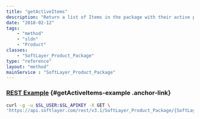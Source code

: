 ```yaml
---
title: "getActiveItems"
description: "Return a list of Items in the package with their active prices."
date: "2018-02-12"
tags:
    - "method"
    - "sldn"
    - "Product"
classes:
    - "SoftLayer_Product_Package"
type: "reference"
layout: "method"
mainService : "SoftLayer_Product_Package"
---
```


### [REST Example](#getActiveItems-example) <a href="/article/rest/"><i class="fas fa-question"></i></a> {#getActiveItems-example .anchor-link} 
```bash
curl -g -u $SL_USER:$SL_APIKEY -X GET \
'https://api.softlayer.com/rest/v3.1/SoftLayer_Product_Package/{SoftLayer_Product_PackageID}/getActiveItems'
```
